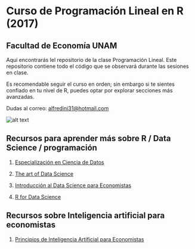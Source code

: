 # Curso de Programación Lineal en R (2017)
## Facultad de Economía UNAM

Aquí encontrarás lel repositorio de la clase Programación Lineal. 
Este repositorio contiene todo el código que se observará durante las sesiones en clase.

Es recomendable seguir el curso en orden; sin embargo si te sientes confiado en tu nivel de R,
puedes optar por explorar secciones más avanzadas.

Dudas al correo: alfredini31@hotmail.com


![alt text](https://media.giphy.com/media/UcK7JalnjCz0k/giphy.gif)


## Recursos para aprender más sobre R / Data Science / programación

1. [Especialización en Ciencia de Datos](https://www.coursera.org/specializations/jhu-data-science#courses)

2. [The art of Data Science](https://leanpub.com/artofdatascience)

3. [Introducción al Data Science para Economistas](https://drive.google.com/file/d/1_A_GcpNwa2pmgDqRDq3joGFTF2Zow8N7/view?usp=sharing)

4. [R for Data Science](http://r4ds.had.co.nz/)


## Recursos sobre Inteligencia artificial para economistas

1. [Principios de Inteligencia Artificial para Economistas](https://github.com/alfredo203/economia_inteligencia_artificial)
